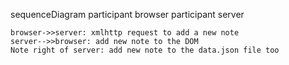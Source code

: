 sequenceDiagram
    participant browser
    participant server

    browser->>server: xmlhttp request to add a new note
    server-->>browser: add new note to the DOM
    Note right of server: add new note to the data.json file too